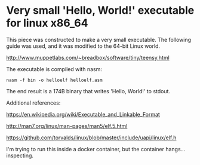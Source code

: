 # Very small 'Hello, World!' executable for linux x86_64

This piece was constructed to make a very small executable.
The following guide was used, and it was modified to the 64-bit Linux world.

http://www.muppetlabs.com/~breadbox/software/tiny/teensy.html

The executable is compiled with nasm:

`nasm -f bin -o helloelf helloelf.asm`

The end result is a 174B binary that writes 'Hello, World!' to stdout.

Additional references:

https://en.wikipedia.org/wiki/Executable_and_Linkable_Format

http://man7.org/linux/man-pages/man5/elf.5.html

https://github.com/torvalds/linux/blob/master/include/uapi/linux/elf.h

I'm trying to run this inside a docker container, but the container hangs... inspecting.
